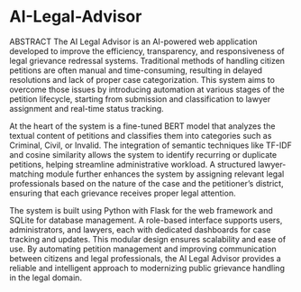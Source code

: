 # AI-Legal-Advisor
ABSTRACT
The AI Legal Advisor is an AI-powered web application developed to improve the efficiency, transparency, and responsiveness of legal grievance redressal systems. Traditional methods of handling citizen petitions are often manual and time-consuming, resulting in delayed resolutions and lack of proper case categorization. This system aims to overcome those issues by introducing automation at various stages of the petition lifecycle, starting from submission and classification to lawyer assignment and real-time status tracking.

At the heart of the system is a fine-tuned BERT model that analyzes the textual content of petitions and classifies them into categories such as Criminal, Civil, or Invalid. The integration of semantic techniques like TF-IDF and cosine similarity allows the system to identify recurring or duplicate petitions, helping streamline administrative workload. A structured lawyer-matching module further enhances the system by assigning relevant legal professionals based on the nature of the case and the petitioner’s district, ensuring that each grievance receives proper legal attention.

The system is built using Python with Flask for the web framework and SQLite for database management. A role-based interface supports users, administrators, and lawyers, each with dedicated dashboards for case tracking and updates. This modular design ensures scalability and ease of use. By automating petition management and improving communication between citizens and legal professionals, the AI Legal Advisor provides a reliable and intelligent approach to modernizing public grievance handling in the legal domain.
